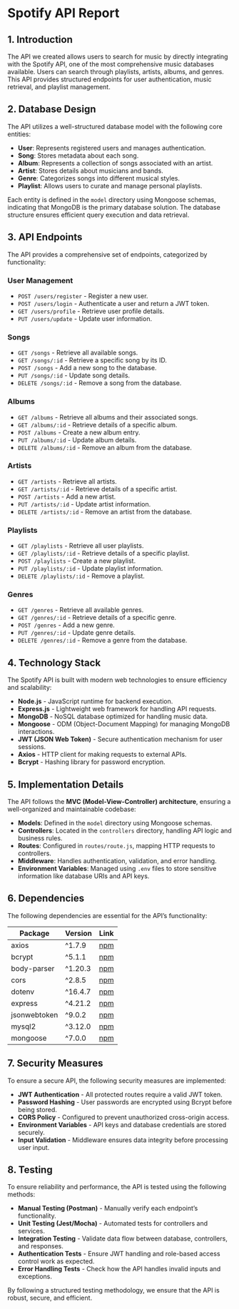 # Spotify API Report

## 1. Introduction

The API we created allows users to search for music by directly integrating with the Spotify API, one of the most comprehensive music databases available. Users can search through playlists, artists, albums, and genres. This API provides structured endpoints for user authentication, music retrieval, and playlist management.

## 2. Database Design

The API utilizes a well-structured database model with the following core entities:

- **User**: Represents registered users and manages authentication.
- **Song**: Stores metadata about each song.
- **Album**: Represents a collection of songs associated with an artist.
- **Artist**: Stores details about musicians and bands.
- **Genre**: Categorizes songs into different musical styles.
- **Playlist**: Allows users to curate and manage personal playlists.

Each entity is defined in the `model` directory using Mongoose schemas, indicating that MongoDB is the primary database solution. The database structure ensures efficient query execution and data retrieval.

## 3. API Endpoints

The API provides a comprehensive set of endpoints, categorized by functionality:

### **User Management**

- `POST /users/register` - Register a new user.
- `POST /users/login` - Authenticate a user and return a JWT token.
- `GET /users/profile` - Retrieve user profile details.
- `PUT /users/update` - Update user information.

### **Songs**

- `GET /songs` - Retrieve all available songs.
- `GET /songs/:id` - Retrieve a specific song by its ID.
- `POST /songs` - Add a new song to the database.
- `PUT /songs/:id` - Update song details.
- `DELETE /songs/:id` - Remove a song from the database.

### **Albums**

- `GET /albums` - Retrieve all albums and their associated songs.
- `GET /albums/:id` - Retrieve details of a specific album.
- `POST /albums` - Create a new album entry.
- `PUT /albums/:id` - Update album details.
- `DELETE /albums/:id` - Remove an album from the database.

### **Artists**

- `GET /artists` - Retrieve all artists.
- `GET /artists/:id` - Retrieve details of a specific artist.
- `POST /artists` - Add a new artist.
- `PUT /artists/:id` - Update artist information.
- `DELETE /artists/:id` - Remove an artist from the database.

### **Playlists**

- `GET /playlists` - Retrieve all user playlists.
- `GET /playlists/:id` - Retrieve details of a specific playlist.
- `POST /playlists` - Create a new playlist.
- `PUT /playlists/:id` - Update playlist information.
- `DELETE /playlists/:id` - Remove a playlist.

### **Genres**

- `GET /genres` - Retrieve all available genres.
- `GET /genres/:id` - Retrieve details of a specific genre.
- `POST /genres` - Add a new genre.
- `PUT /genres/:id` - Update genre details.
- `DELETE /genres/:id` - Remove a genre from the database.

## 4. Technology Stack

The Spotify API is built with modern web technologies to ensure efficiency and scalability:

- **Node.js** - JavaScript runtime for backend execution.
- **Express.js** - Lightweight web framework for handling API requests.
- **MongoDB** - NoSQL database optimized for handling music data.
- **Mongoose** - ODM (Object-Document Mapping) for managing MongoDB interactions.
- **JWT (JSON Web Token)** - Secure authentication mechanism for user sessions.
- **Axios** - HTTP client for making requests to external APIs.
- **Bcrypt** - Hashing library for password encryption.

## 5. Implementation Details

The API follows the **MVC (Model-View-Controller) architecture**, ensuring a well-organized and maintainable codebase:

- **Models**: Defined in the `model` directory using Mongoose schemas.
- **Controllers**: Located in the `controllers` directory, handling API logic and business rules.
- **Routes**: Configured in `routes/route.js`, mapping HTTP requests to controllers.
- **Middleware**: Handles authentication, validation, and error handling.
- **Environment Variables**: Managed using `.env` files to store sensitive information like database URIs and API keys.

## 6. Dependencies

The following dependencies are essential for the API’s functionality:

| Package      | Version | Link                                              |
| ------------ | ------- | ------------------------------------------------- |
| axios        | ^1.7.9  | [npm](https://www.npmjs.com/package/axios)        |
| bcrypt       | ^5.1.1  | [npm](https://www.npmjs.com/package/bcrypt)       |
| body-parser  | ^1.20.3 | [npm](https://www.npmjs.com/package/body-parser)  |
| cors         | ^2.8.5  | [npm](https://www.npmjs.com/package/cors)         |
| dotenv       | ^16.4.7 | [npm](https://www.npmjs.com/package/dotenv)       |
| express      | ^4.21.2 | [npm](https://www.npmjs.com/package/express)      |
| jsonwebtoken | ^9.0.2  | [npm](https://www.npmjs.com/package/jsonwebtoken) |
| mysql2       | ^3.12.0 | [npm](https://www.npmjs.com/package/mysql2)       |
| mongoose     | ^7.0.0  | [npm](https://www.npmjs.com/package/mongoose)     |

## 7. Security Measures

To ensure a secure API, the following security measures are implemented:

- **JWT Authentication** - All protected routes require a valid JWT token.
- **Password Hashing** - User passwords are encrypted using Bcrypt before being stored.
- **CORS Policy** - Configured to prevent unauthorized cross-origin access.
- **Environment Variables** - API keys and database credentials are stored securely.
- **Input Validation** - Middleware ensures data integrity before processing user input.

## 8. Testing

To ensure reliability and performance, the API is tested using the following methods:

- **Manual Testing (Postman)** - Manually verify each endpoint’s functionality.
- **Unit Testing (Jest/Mocha)** - Automated tests for controllers and services.
- **Integration Testing** - Validate data flow between database, controllers, and responses.
- **Authentication Tests** - Ensure JWT handling and role-based access control work as expected.
- **Error Handling Tests** - Check how the API handles invalid inputs and exceptions.

By following a structured testing methodology, we ensure that the API is robust, secure, and efficient.


